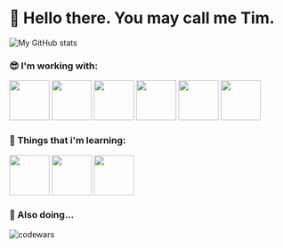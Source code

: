 # 👋 Hello there. You may call me Tim. 

![My GitHub stats](https://github-readme-stats.vercel.app/api?username=Tamerlan91011&show_icons=true&theme=radical)

### 😎 I'm working with:
<p align="left">
<img src="https://cdn.jsdelivr.net/gh/devicons/devicon@latest/icons/python/python-original.svg"         width="72" height="72"/>        
<img src="https://cdn.jsdelivr.net/gh/devicons/devicon@latest/icons/linux/linux-original.svg"           width="72" height="72"/>
<img src="https://cdn.jsdelivr.net/gh/devicons/devicon@latest/icons/fastapi/fastapi-original.svg"       width="72" height="72"/>
<img src="https://cdn.jsdelivr.net/gh/devicons/devicon@latest/icons/qt/qt-original.svg"                 width="72" height="72"/>
<img src="https://cdn.jsdelivr.net/gh/devicons/devicon@latest/icons/postgresql/postgresql-original.svg" width="72" height="72"/>
<img src="https://cdn.jsdelivr.net/gh/devicons/devicon@latest/icons/git/git-original.svg"               width="72" height="72"/>
</p>

### 🎯 Things that i'm learning: 
<p align="left">
<img src="https://cdn.jsdelivr.net/gh/devicons/devicon@latest/icons/csharp/csharp-original.svg"         width="72" height="72"/>
<img src="https://cdn.jsdelivr.net/gh/devicons/devicon@latest/icons/dotnetcore/dotnetcore-original.svg" width="72" height="72"/>  
<img src="https://cdn.jsdelivr.net/gh/devicons/devicon@latest/icons/docker/docker-original.svg"         width="72" height="72"/>
</p>

### 🔪 Also doing...
<p align="left">
<img align="left" alt = "codewars" src="https://www.codewars.com/users/Timurgeon/badges/large">
</p>
